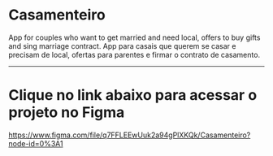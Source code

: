 # Casamenteiro
App for couples who want to get married and need local, offers to buy gifts and sing marriage contract. App para casais que querem se casar e precisam de local, ofertas para parentes e firmar o contrato de casamento.

---

# Clique no link abaixo para acessar o projeto no Figma
https://www.figma.com/file/q7FFLEEwUuk2a94gPlXKQk/Casamenteiro?node-id=0%3A1


